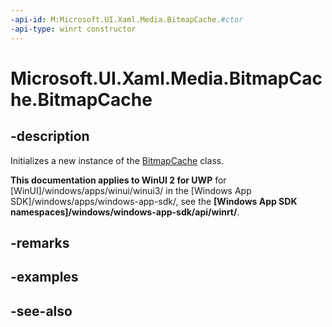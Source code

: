 ```yaml
---
-api-id: M:Microsoft.UI.Xaml.Media.BitmapCache.#ctor
-api-type: winrt constructor
---
```


<!-- Method syntax
public BitmapCache()
-->

# Microsoft.UI.Xaml.Media.BitmapCache.BitmapCache

## -description
Initializes a new instance of the [BitmapCache](bitmapcache.md) class.

**This documentation applies to WinUI 2 for UWP** for [WinUI]/windows/apps/winui/winui3/ in the [Windows App SDK]/windows/apps/windows-app-sdk/, see the **[Windows App SDK namespaces]/windows/windows-app-sdk/api/winrt/**.

## -remarks

## -examples

## -see-also
